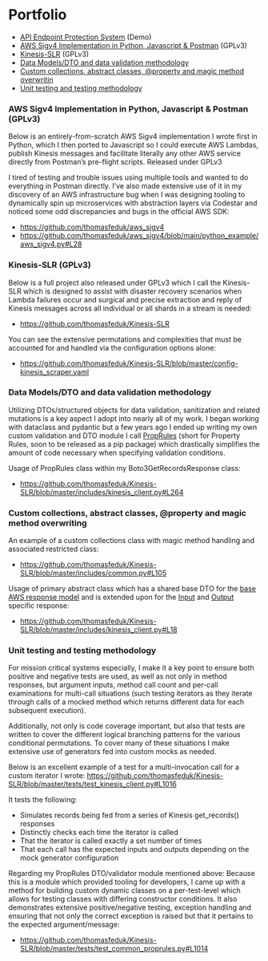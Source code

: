 # Portfolio

- [API Endpoint Protection System](https://fraudchallenge.thomasfeduk.com) (Demo)
- [AWS Sigv4 Implementation in Python, Javascript & Postman](#aws-sigv4-implementation-in-python-javascript--postman--gplv3) (GPLv3)
- [Kinesis-SLR](#kinesis-slr-gplv3) (GPLv3)
- [Data Models/DTO and data validation methodology](#data-modelsdto-and-data-validation-methodology)
- [Custom collections, abstract classes, @property and magic method overwritin](#custom-collections-abstract-classes-property-and-magic-method-overwriting)
- [Unit testing and testing methodology](#unit-testing-and-testing-methodology)

### AWS Sigv4 Implementation in Python, Javascript & Postman  (GPLv3)
Below is an entirely-from-scratch AWS Sigv4 implementation I wrote first in Python, which I then ported to Javascript so I could execute AWS Lambdas, publish Kinesis messages and facilitate literally any other AWS service directly from Postman’s pre-flight scripts. Released under GPLv3

I tired of testing and trouble issues using multiple tools and wanted to do everything in Postman directly. I’ve also made extensive use of it in my discovery of an AWS infrastructure bug when I was designing tooling to dynamically spin up microservices with abstraction layers via Codestar and noticed some odd discrepancies and bugs in the official AWS SDK:

- https://github.com/thomasfeduk/aws_sigv4
- https://github.com/thomasfeduk/aws_sigv4/blob/main/python_example/aws_sigv4.py#L28

### Kinesis-SLR (GPLv3)
Below is a full project also released under GPLv3 which I call the Kinesis-SLR which is designed to assist with disaster recovery scenarios when Lambda failures occur and surgical and precise extraction and reply of Kinesis messages across all individual or all shards in a stream is needed:

- https://github.com/thomasfeduk/Kinesis-SLR

You can see the extensive permutations and complexities that must be accounted for and handled via the configuration options alone:
- https://github.com/thomasfeduk/Kinesis-SLR/blob/master/config-kinesis_scraper.yaml

### Data Models/DTO and data validation methodology
Utilizing DTOs/structured objects for data validation, sanitization and related mutations is a key aspect I adopt into nearly all of my work. I began working with dataclass and pydantic but a few years ago I ended up writing my own custom validation and DTO module I call [PropRules](https://github.com/thomasfeduk/Kinesis-SLR/blob/master/includes/common.py#L166) (short for Property Rules, soon to be released as a pip package) which drastically simplifies the amount of code necessary when specifying validation conditions.

Usage of PropRules class within my Boto3GetRecordsResponse class:
 - https://github.com/thomasfeduk/Kinesis-SLR/blob/master/includes/kinesis_client.py#L264

### Custom collections, abstract classes, @property and magic method overwriting
An example of a custom collections class with magic method handling and associated restricted class:
- https://github.com/thomasfeduk/Kinesis-SLR/blob/master/includes/common.py#L105

Usage of primary abstract class which has a shared base DTO for the [base AWS response model](https://github.com/thomasfeduk/Kinesis-SLR/blob/master/includes/kinesis_client.py#L18) and is extended upon for the [Input](https://github.com/thomasfeduk/Kinesis-SLR/blob/master/includes/kinesis_client.py#L82) and [Output](https://github.com/thomasfeduk/Kinesis-SLR/blob/master/includes/kinesis_client.py#L123) specific response:
- https://github.com/thomasfeduk/Kinesis-SLR/blob/master/includes/kinesis_client.py#L18

### Unit testing and testing methodology
For mission critical systems especially, I make it a key point to ensure both positive and negative tests are used, as well as not only in method responses, but argument inputs, method call count and per-call examinations for multi-call situations (such testing iterators as they iterate through calls of a mocked method which returns different data for each subsequent execution).

Additionally, not only is code coverage important, but also that tests are written to cover the different logical branching patterns for the various conditional permutations. To cover many of these situations I make extensive use of generators fed into custom mocks as needed.

Below is an excellent example of a test for a multi-invocation call for a custom iterator I wrote:
https://github.com/thomasfeduk/Kinesis-SLR/blob/master/tests/test_kinesis_client.py#L1016

It tests the following:
- Simulates records being fed from a series of Kinesis get_records() responses
- Distinctly checks each time the iterator is called
- That the iterator is called exactly a set number of times
- That each call has the expected inputs and outputs depending on the mock generator configuration

Regarding my PropRules DTO/validator module mentioned above: Because this is a module which provided tooling for developers, I came up with a method for building custom dynamic classes on a per-test-level which allows for testing classes with differing constructor conditions. It also demonstrates extensive positive/negative testing, exception handling and ensuring that not only the correct exception is raised but that it pertains to the expected argument/message:

 - https://github.com/thomasfeduk/Kinesis-SLR/blob/master/tests/test_common_proprules.py#L1014
